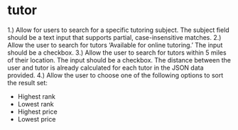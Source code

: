 # tutor

1.) Allow for users to search for a specific tutoring subject. The subject field should be a text input that
supports partial, case-insensitive matches.
2.) Allow the user to search for tutors ‘Available for online tutoring.’ The input should be a checkbox.
3.) Allow the user to search for tutors within 5 miles of their location. The input should be a checkbox. The
distance between the user and tutor is already calculated for each tutor in the JSON data provided.
4.) Allow the user to choose one of the following options to sort the result set:
- Highest rank
- Lowest rank
- Highest price
- Lowest price

